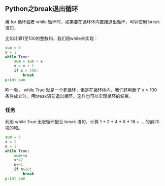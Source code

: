 ## Python之break退出循环 ##

用 for 循环或者 while 循环时，如果要在循环体内直接退出循环，可以使用 break 语句。

比如计算1至100的整数和，我们用while来实现：

```python
sum = 0
x = 1
while True:
    sum = sum + x
    x = x + 1
    if x > 100:
        break
print sum
```

咋一看， while True 就是一个死循环，但是在循环体内，我们还判断了 x > 100 条件成立时，用break语句退出循环，这样也可以实现循环的结束。

### 任务

利用 while True 无限循环配合 break 语句，计算 1 + 2 + 4 + 8 + 16 + ... 的前20项的和。

```python
sum = 0
x = 1
n = 1
while True:
    sum+=x
    x*=2
    n+=1
    if n>20:
        break
print sum
```
